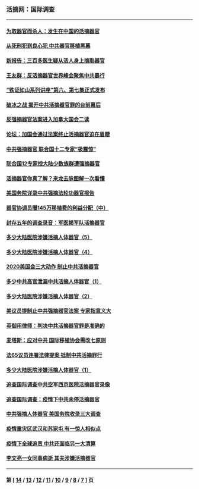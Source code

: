 ### 活摘网：国际调查
---
#### [为取器官而杀人：发生在中国的活摘器官](../../pages/nf5947/n13794731.md?08300430) 
#### [从死刑犯到良心犯 中共器官移植黑幕](../../pages/nf5947/n13764669.md?08300430) 
#### [新报告：三百多医生疑从活人身上摘取器官](../../pages/nf5947/n13703044.md?08300430) 
#### [王友群：反活摘器官世界峰会聚焦中共暴行](../../pages/nf5947/n13250738.md?08300430) 
#### [“铁证如山系列讲座”第六、第七集正式发布](../../pages/nf5947/n13106287.md?08300430) 
#### [破冰之战 揭开中共活摘器官罪的台前幕后](../../pages/nf5947/n13082457.md?08300430) 
#### [反强摘器官法案进入加拿大国会二读](../../pages/nf5947/n13033450.md?08300430) 
#### [论坛：加国会通过法案终止活摘器官迫在眉睫](../../pages/nf5947/n13029839.md?08300430) 
#### [中共强摘器官 联合国十二专家“极震惊”](../../pages/nf5947/n13024313.md?08300430) 
#### [联合国12专家控大陆少数族群遭强摘器官](../../pages/nf5947/n13023877.md?08300430) 
#### [活摘器官你真了解？来龙去脉图解一次看懂](../../pages/nf5947/n13013820.md?08300430) 
#### [美国务院详录中共强摘法轮功器官报告](../../pages/nf5947/n12944519.md?08300430) 
#### [器官协调员曝145万移植费的利益分配（中）](../../pages/nf5947/n12894547.md?08300430) 
#### [封存五年的调查录音：军医揭军队活摘器官](../../pages/nf5947/n12798692.md?08300430) 
#### [多少大陆医院涉嫌活摘人体器官（5）](../../pages/nf5947/n12768383.md?08300430) 
#### [多少大陆医院涉嫌活摘人体器官（4）](../../pages/nf5947/n12664434.md?08300430) 
#### [2020美国会三大动作 制止中共活摘器官](../../pages/nf5947/n12682004.md?08300430) 
#### [多少中共高官泄漏中共活摘人体器官（1）](../../pages/nf5947/n12671234.md?08300430) 
#### [多少大陆医院涉嫌活摘人体器官（2）](../../pages/nf5947/n12655589.md?08300430) 
#### [美议员提制止中共强摘器官法案 专家指意义大](../../pages/nf5947/n12630561.md?08300430) 
#### [英御用律师：判决中共活摘器官罪是准确的](../../pages/nf5947/n12580740.md?08300430) 
#### [麦塔斯：应对中共 国际移植协会需改七原则](../../pages/nf5947/n12514711.md?08300430) 
#### [法65议员连署法律提案 抵制中共活摘罪行](../../pages/nf5947/n12437047.md?08300430) 
#### [多少大陆医院涉嫌活摘人体器官（1）](../../pages/nf5947/n12414284.md?08300430) 
#### [追查国际调查中共空军西京医院活摘器官录像](../../pages/nf5947/n12348837.md?08300430) 
#### [追查国际调查：疫情下中共未停活摘器官](../../pages/nf5947/n12273415.md?08300430) 
#### [中共强摘人体器官 美国务院收录三大调查](../../pages/nf5947/n12181488.md?08300430) 
#### [疫情重灾区武汉和苏家屯 有一惊人相似点](../../pages/nf5947/n12150824.md?08300430) 
#### [疫情下全球追责 中共还面临另一大清算](../../pages/nf5947/n12070397.md?08300430) 
#### [李文亮一女同事病逝 其夫涉嫌活摘器官](../../pages/nf5947/n11957882.md?08300430) 

---
#### 第 [ [14](./14.md?08300430) / [13](./13.md?08300430) / [12](./12.md?08300430) / [11](./11.md?08300430) / [10](./10.md?08300430) / [9](./9.md?08300430) / [8](./8.md?08300430) / [7](./7.md?08300430) ] 页
